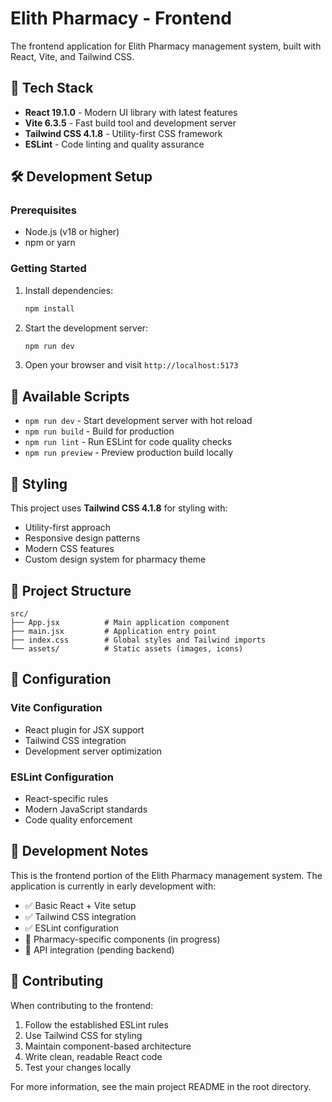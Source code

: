 # Elith Pharmacy - Frontend

The frontend application for Elith Pharmacy management system, built with React, Vite, and Tailwind CSS.

## 🚀 Tech Stack

- **React 19.1.0** - Modern UI library with latest features
- **Vite 6.3.5** - Fast build tool and development server
- **Tailwind CSS 4.1.8** - Utility-first CSS framework
- **ESLint** - Code linting and quality assurance

## 🛠️ Development Setup

### Prerequisites
- Node.js (v18 or higher)
- npm or yarn

### Getting Started

1. Install dependencies:
   ```bash
   npm install
   ```

2. Start the development server:
   ```bash
   npm run dev
   ```

3. Open your browser and visit `http://localhost:5173`

## 📝 Available Scripts

- `npm run dev` - Start development server with hot reload
- `npm run build` - Build for production
- `npm run lint` - Run ESLint for code quality checks
- `npm run preview` - Preview production build locally

## 🎨 Styling

This project uses **Tailwind CSS 4.1.8** for styling with:
- Utility-first approach
- Responsive design patterns
- Modern CSS features
- Custom design system for pharmacy theme

## 📁 Project Structure

```
src/
├── App.jsx          # Main application component
├── main.jsx         # Application entry point
├── index.css        # Global styles and Tailwind imports
└── assets/          # Static assets (images, icons)
```

## 🔧 Configuration

### Vite Configuration
- React plugin for JSX support
- Tailwind CSS integration
- Development server optimization

### ESLint Configuration
- React-specific rules
- Modern JavaScript standards
- Code quality enforcement

## 🚧 Development Notes

This is the frontend portion of the Elith Pharmacy management system. The application is currently in early development with:

- ✅ Basic React + Vite setup
- ✅ Tailwind CSS integration
- ✅ ESLint configuration
- 🚧 Pharmacy-specific components (in progress)
- 🚧 API integration (pending backend)

## 🤝 Contributing

When contributing to the frontend:

1. Follow the established ESLint rules
2. Use Tailwind CSS for styling
3. Maintain component-based architecture
4. Write clean, readable React code
5. Test your changes locally

For more information, see the main project README in the root directory.

